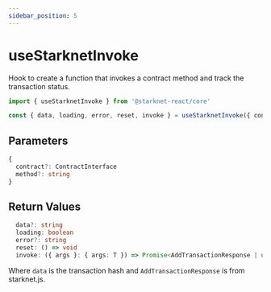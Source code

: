 ```yaml
---
sidebar_position: 5
---
```


# useStarknetInvoke

Hook to create a function that invokes a contract method and track the transaction status.

```typescript
import { useStarknetInvoke } from '@starknet-react/core'

const { data, loading, error, reset, invoke } = useStarknetInvoke({ contract, method })
```

## Parameters

```typescript
{
  contract?: ContractInterface
  method?: string
}
```

## Return Values

```typescript
  data?: string
  loading: boolean
  error?: string
  reset: () => void
  invoke: ({ args }: { args: T }) => Promise<AddTransactionResponse | undefined>
```

Where `data` is the transaction hash and `AddTransactionResponse` is from starknet.js.

